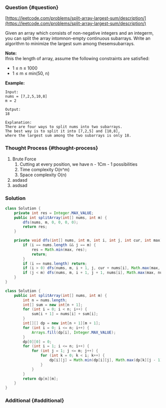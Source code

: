 ### Question {#question}

[https://leetcode.com/problems/split-array-largest-sum/description/](https://leetcode.com/problems/split-array-largest-sum/description/)

Given an array which consists of non-negative integers and an integerm, you can split the array intomnon-empty continuous subarrays. Write an algorithm to minimize the largest sum among thesemsubarrays.

**Note:**  
Ifnis the length of array, assume the following constraints are satisfied:

* 1 ≤ n ≤ 1000
* 1 ≤ m ≤ min\(50, n\)

**Example:**

```
Input:
nums = [7,2,5,10,8]
m = 2

Output:
18

Explanation:
There are four ways to split nums into two subarrays.
The best way is to split it into [7,2,5] and [10,8],
where the largest sum among the two subarrays is only 18.
```

### Thought Process {#thought-process}

1. Brute Force
   1. Cutting at every position, we have n - 1Cm - 1 possibilities
   2. Time complexity O\(n^m\)
   3. Space complexity O\(n\)
2. asdasd
3. asdsad



### Solution

```java
class Solution {
    private int res = Integer.MAX_VALUE;
    public int splitArray(int[] nums, int m) {
        dfs(nums, m, 0, 0, 0, 0);
        return res;
    }

    private void dfs(int[] nums, int m, int i, int j, int cur, int max) {
        if (i == nums.length && j == m) {
            res = Math.min(max, res);
            return;
        }
        if (i == nums.length) return;
        if (i > 0) dfs(nums, m, i + 1, j, cur + nums[i], Math.max(max, cur + nums[i]));
        if (j < m) dfs(nums, m, i + 1, j + 1, nums[i], Math.max(max, nums[i]));
    }
}
```

```java
class Solution {
    public int splitArray(int[] nums, int m) {
        int n = nums.length;
        int[] sum = new int[n + 1];
        for (int i = 0; i < n; i++) {
            sum[i + 1] = nums[i] + sum[i];
        }
        int[][] dp = new int[n + 1][m + 1];
        for (int i = 0; i <= n; i++) {
            Arrays.fill(dp[i], Integer.MAX_VALUE);
        }
        dp[0][0] = 0;
        for (int i = 1; i <= n; i++) {
            for (int j = 1; j <= m; j++) {
                for (int k = 0; k < i; k++) {
                    dp[i][j] = Math.min(dp[i][j], Math.max(dp[k][j - 1], sum[i] - sum[k]));
                }
            }
        }
        return dp[n][m];
    }
}
```

### Additional {#additional}




